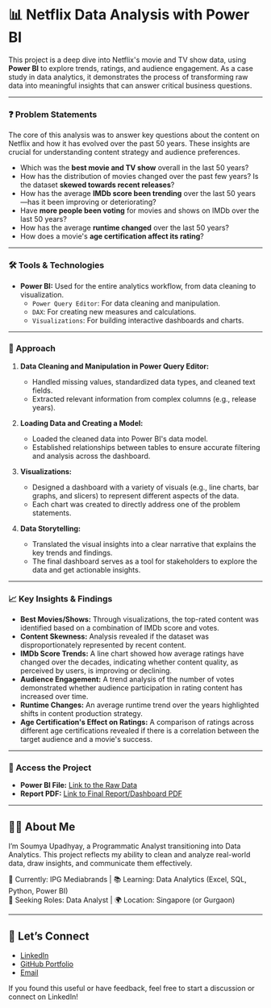 # 📊 Netflix Data Analysis with Power BI

This project is a deep dive into Netflix's movie and TV show data, using **Power BI** to explore trends, ratings, and audience engagement. As a case study in data analytics, it demonstrates the process of transforming raw data into meaningful insights that can answer critical business questions.

---

### ❓ Problem Statements

The core of this analysis was to answer key questions about the content on Netflix and how it has evolved over the past 50 years. These insights are crucial for understanding content strategy and audience preferences.

* Which was the **best movie and TV show** overall in the last 50 years?
* How has the distribution of movies changed over the past few years? Is the dataset **skewed towards recent releases**?
* How has the average **IMDb score been trending** over the last 50 years—has it been improving or deteriorating?
* Have **more people been voting** for movies and shows on IMDb over the last 50 years?
* How has the average **runtime changed** over the last 50 years?
* How does a movie's **age certification affect its rating**?

---

### 🛠️ Tools & Technologies

* **Power BI:** Used for the entire analytics workflow, from data cleaning to visualization.
    * `Power Query Editor`: For data cleaning and manipulation.
    * `DAX`: For creating new measures and calculations.
    * `Visualizations`: For building interactive dashboards and charts.

---

### 🧠 Approach

1.  **Data Cleaning and Manipulation in Power Query Editor:**
    * Handled missing values, standardized data types, and cleaned text fields.
    * Extracted relevant information from complex columns (e.g., release years).

2.  **Loading Data and Creating a Model:**
    * Loaded the cleaned data into Power BI's data model.
    * Established relationships between tables to ensure accurate filtering and analysis across the dashboard.

3.  **Visualizations:**
    * Designed a dashboard with a variety of visuals (e.g., line charts, bar graphs, and slicers) to represent different aspects of the data.
    * Each chart was created to directly address one of the problem statements.

4.  **Data Storytelling:**
    * Translated the visual insights into a clear narrative that explains the key trends and findings.
    * The final dashboard serves as a tool for stakeholders to explore the data and get actionable insights.

---

### 📈 Key Insights & Findings

* **Best Movies/Shows:** Through visualizations, the top-rated content was identified based on a combination of IMDb score and votes.
* **Content Skewness:** Analysis revealed if the dataset was disproportionately represented by recent content.
* **IMDb Score Trends:** A line chart showed how average ratings have changed over the decades, indicating whether content quality, as perceived by users, is improving or declining.
* **Audience Engagement:** A trend analysis of the number of votes demonstrated whether audience participation in rating content has increased over time.
* **Runtime Changes:** An average runtime trend over the years highlighted shifts in content production strategy.
* **Age Certification's Effect on Ratings:** A comparison of ratings across different age certifications revealed if there is a correlation between the target audience and a movie's success.

---

### 📂 Access the Project

* **Power BI File:** [Link to the Raw Data](https://github.com/soumya-upadhyay/data-analytics-projects/blob/Netflix-Case-Study/Netflix%20TV%20Shows%20and%20Movies.xlsx)
* **Report PDF:** [Link to Final Report/Dashboard PDF](https://github.com/soumya-upadhyay/data-analytics-projects/blob/Netflix-Case-Study/Netflix_Dashboard_Final.pbix)

---

## 🧑‍💼 About Me

I’m Soumya Upadhyay, a Programmatic Analyst transitioning into Data Analytics. This project reflects my ability to clean and analyze real-world data, draw insights, and communicate them effectively.

📍 Currently: IPG Mediabrands | 📚 Learning: Data Analytics (Excel, SQL, Python, Power BI)  
📅 Seeking Roles: Data Analyst | 🌍 Location: Singapore (or Gurgaon)

---

## 🔗 Let’s Connect

- [LinkedIn](https://linkedin.com/in/soumyachanderupadhyay)
- [GitHub Portfolio](https://github.com/soumya-upadhyay)  
- [Email](mailto:soumya.upadhyay19@gmail.com)

If you found this useful or have feedback, feel free to start a discussion or connect on LinkedIn!
